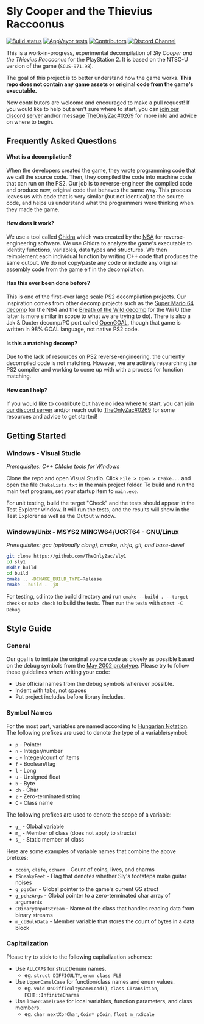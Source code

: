 # Sly Cooper and the Thievius Raccoonus
<!-- Readme badges -->

[![Build status][build-badge]][build-url] [![AppVeyor tests][tests-badge]][tests-url] [![Contributors][contributors-badge]][contributors-url] [![Discord Channel][discord-badge]][discord-url]

<!-- Build status links -->
[build-url]: https://ci.appveyor.com/project/TheOnlyZac/sly1/branch/main
[build-badge]: https://ci.appveyor.com/api/projects/status/800esepa77ctpv5p/branch/main?svg=true

<!-- Test status links -->
[tests-url]: https://ci.appveyor.com/project/TheOnlyZac/sly1/branch/main/tests
[tests-badge]: https://img.shields.io/appveyor/tests/theonlyzac/sly1/main

<!-- Contributors badge links -->
[contributors-url]: https://github.com/theonlyzac/sly1/graphs/contributors
[contributors-badge]: https://img.shields.io/github/contributors/theonlyzac/sly1?color=%23006ED1

<!-- Discord badge links -->
[discord-url]: https://discord.gg/2GSXcEzPJA
[discord-badge]: https://img.shields.io/discord/439454661100175380?color=%23006ED1&logo=discord&logoColor=%23FFFFFF

This is a work-in-progress, experimental decompilation of *Sly Cooper and the Thievius Raccoonus* for the PlayStation 2. It is based on the NTSC-U version of the game (`SCUS-971.98`).

The goal of this project is to better understand how the game works. **This repo does not contain any game assets or original code from the game's executable.**

New contributors are welcome and encouraged to make a pull request! If you would like to help but aren't sure where to start, you can [join our discord server][discord-url] and/or message [TheOnlyZac#0269](https://discordapp.com/channels/@me/TheOnlyZac#0269/) for more info and advice on where to begin.

## Frequently Asked Questions

#### What is a decompilation?
When the developers created the game, they wrote programming code that we call the source code. Then, they compiled the code into machine code that can run on the PS2. Our job is to reverse-engineer the compiled code and produce new, original code that behaves the same way. This process leaves us with code that is very similar (but not identical) to the source code, and helps us understand what the programmers were thinking when they made the game.

#### How does it work?
We use a tool called [Ghidra](https://ghidra-sre.org/) which was created by the [NSA](https://www.nsa.gov/) for reverse-engineering software. We use Ghidra to analyze the game's executable to identity functions, variables, data types and structures. We then reimplement each individual function by writing C++ code that produces the same output. We do not copy/paste any code or include any original assembly code from the game elf in the decompilation.

#### Has this ever been done before?
This is one of the first-ever large scale PS2 decompilation projects. Our inspiration comes from other decomp projects such as the [Super Mario 64 decomp](https://github.com/n64decomp/sm64) for the N64 and the [Breath of the Wild decomp](https://github.com/zeldaret/botw) for the Wii U (the latter is more similar in scope to what we are trying to do). There is also a Jak & Daxter decomp/PC port called [OpenGOAL](https://github.com/open-goal/jak-project), though that game is written in 98% GOAL language, not native PS2 code.

#### Is this a matching decomp?
Due to the lack of resources on PS2 reverse-engineering, the currently decompiled code is not matching. However, we are actively researching the PS2 compiler and working to come up with with a process for function matching.

#### How can I help?
If you would like to contribute but have no idea where to start, you can [join our discord server](https://discord.gg/gh5xwfj) and/or reach out to [TheOnlyZac#0269](https://discordapp.com/channels/@me/TheOnlyZac#0269/) for some resources and advice to get started!

## Getting Started

### Windows - Visual Studio

*Prerequisites: C++ CMake tools for Windows*

Clone the repo and open Visual Studio. Click `File > Open > CMake...` and open the file `CMakeLists.txt` in the main project folder. To build and run the main test program, set your startup item to `main.exe`.

For unit testing, build the target "Check" and the tests should appear in the Test Explorer window. It will run the tests, and the results will show in the Test Explorer as well as the Output window.

### Windows/Unix - MSYS2 MINGW64/UCRT64 - GNU/Linux

*Prerequisites: gcc (optionally clang), cmake, ninja, git, and base-devel*

```bash
git clone https://github.com/TheOnlyZac/sly1
cd sly1
mkdir build
cd build
cmake .. -DCMAKE_BUILD_TYPE=Release
cmake --build . -j8
```

For testing, cd into the build directory and run `cmake --build . --target check` or `make check` to build the tests. Then run the tests with `ctest -C Debug`.

## Style Guide

### General

Our goal is to imitate the original source code as closely as possible based on the debug symbols from the [May 2002 prototype](https://hiddenpalace.org/Sly_Cooper_and_the_Thievius_Raccoonus_(May_19,_2002_prototype)). Please try to follow these guidelines when writing your code:
* Use official names from the debug symbols wherever possible.
* Indent with tabs, not spaces
* Put project includes before library includes.

### Symbol Names

For the most part, variables are named according to [Hungarian Notation](https://en.wikipedia.org/wiki/Hungarian_notation). The following prefixes are used to denote the type of a variable/symbol:
* `p` - Pointer
* `n` - Integer/number
* `c` - Integer/count of items
* `f` - Boolean/flag
* `l` - Long
* `u` - Unsigned float
* `b` - Byte
* `ch` - Char
* `z` - Zero-terminated string
* `C` - Class name

The following prefixes are used to denote the scope of a variable:
* `g_` - Global variable
* `m_` - Member of class (does not apply to structs)
* `s_` - Static member of class

Here are some examples of variable names that combine the above prefixes:
* `ccoin`, `clife`, `ccharm` - Count of coins, lives, and charms
* `fSneakyFeet` - Flag that denotes whether Sly's footsteps make guitar noises
* `g_pgsCur` - Global pointer to the game's current GS struct
* `g_pchzArgs` - Global pointer to a zero-terminated char array of arguments
* `CBinaryInputStream` - Name of the class that handles reading data from binary streams
* `m_cbBulkData` - Member variable that stores the count of bytes in a data block

### Capitalization

Please try to stick to the following capitalization schemes:
* Use `ALLCAPS` for struct/enum names.
    * eg. `struct DIFFICULTY`, `enum class FLS`
* Use `UpperCamelCase` for function/class names and enum values.
    * eg. `void OnDifficultyGameLoad()`, `class CTransition`, `FCHT::InfiniteCharms`
* Use `lowerCamelCase` for local variables, function parameters, and class members.
    * eg. `char nextXorChar`, `Coin* pCoin`, `float m_rxScale`
